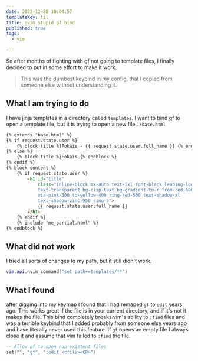 ```yaml
---
date: 2023-12-28 10:04:57
templateKey: til
title: nvim stupid gf bind
published: true
tags:
  - vim

---
```


So after months of fighting with gf not going to template files, I finally
decided to put in some effort to make it work.

> This was the dumbest keybind in my config, that I copied from someone else
> without understanding it.

## What I am trying to do

I have jinja templates in a directory called `templates`.  I want to bind gf to
open a template file, but it is trying to open a new file `./base.html`

``` html
{% extends "base.html" %}
{% if request.state.user %}
    {% block title %}Fokais - {{ request.state.user.full_name }} {% endblock %}
{% else %}
    {% block title %}Fokais {% endblock %}
{% endif %}
{% block content %}
    {% if request.state.user %}
        <h1 id="title"
            class="inline-block mx-auto text-5xl font-black leading-loose
            text-transparent bg-clip-text bg-gradient-to-r from-red-600
            via-pink-500 to-yellow-400 ring-red-500 text-shadow-xl
            text-shadow-zinc-950 ring-5">
            {{ request.state.user.full_name }}
        </h1>
    {% endif %}
    {% include "me_partial.html" %}
{% endblock %}
```

## What did not work

I tried all sorts of changes to my path, but it still didn't work.

``` lua
vim.api.nvim_command("set path+=templates/**")
```

## What I found

after digging into my keymap I found that I had remaped `gf` to `edit` years
ago.  This works great if the file is in your current directory, and if it's not
it makes the file.  This bind completely breaks vim's ability to `:find` files
and was a terrible keybind that I added probably from someone else years ago
and have literally never used this feature.  If `gf` opens an empty file I
always close it and assume that vim failed to `:find` the file.

``` lua
-- Allow gf to open non-existent files
set("", "gf", ":edit <cfile><CR>")
```
